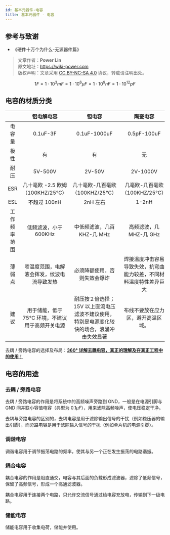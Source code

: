 ```yaml
---
id: 基本元器件-电容
title: 基本元器件 - 电容
---
```


## 参考与致谢

- 《硬件十万个为什么-无源器件篇》

> 文章作者：**Power Lin**  
> 原文地址：<https://wiki-power.com>  
> 版权声明：文章采用 [CC BY-NC-SA 4.0](https://creativecommons.org/licenses/by/4.0/deed.zh) 协议，转载请注明出处。

$$1F=1\cdot10^3mF=1\cdot10^6\mu F=1\cdot10^9nF=1\cdot10^{12}pF$$

## 电容的材质分类

|              |                    铝电解电容                    |                                           钽电容                                           |                              陶瓷电容                              |
| :----------: | :----------------------------------------------: | :----------------------------------------------------------------------------------------: | :----------------------------------------------------------------: |
|    电容量    |                     0.1uF-3F                     |                                        0.1uF-1000uF                                        |                            0.5pF-100uF                             |
|     极性     |                        有                        |                                             有                                             |                                 无                                 |
|     耐压     |                     5V-500V                      |                                           2V-50V                                           |                              2V-1000V                              |
|     ESR      |        几十毫欧 -2.5 欧姆 （100KHZ/25°C）        |                              几十毫欧-几百毫欧（100KHZ/25°C）                              |                   几毫欧-几百毫欧（100KHZ/25°C）                   |
|     ESL      |                   不超过 100nH                   |                                          2nH 左右                                          |                               1-2nH                                |
| 工作频率范围 |              低频滤波，小于 600KHz               |                                中低频滤波，几百 KHZ-几 MHz                                 |                      高频滤波，几 MHZ-几 GHz                       |
|    薄弱点    |    窄温度范围，电解液会挥发，纹波电流导致发热    |                                必须降额使用，否则失效会爆炸                                | 焊接温度冲击容易导致失效，抗弯曲能力较差，不同材料温度特性差异巨大 |
|     建议     | 用于储能，低于 75°C 环境，不建议用于高频开关电源 | 耐压按２倍选择；15V 以上直流电压滤波不建议使用，特别是电源变化较快的场合，浪涌冲击失效显著 |                 布线不要放在应力区，避开高温区域。                 |

去耦 / 旁路电容的选择及布局：[**360° 详解去耦电容，真正的理解及在真正工程中的使用！**](https://blog.csdn.net/ima_xu/article/details/85008406)

## 电容的用途

### 去耦 / 旁路电容

去耦 / 旁路电容的作用是将系统中的高频噪声旁路到 GND，一般是在电源引脚与 GND 间并联小容值电容（典型为 $0.1\mu F$），用来滤除高频噪声，使电压稳定干净。

去耦与旁路电容的区别的，去耦电容是用于滤除输出信号的干扰（例如稳压器的输出引脚），而旁路电容是用于滤除输入信号的干扰（例如单片机的电源引脚）。


### 调谐电容

调谐电容用于调节振荡电路的频率，使其与另一个正在发生振荡的电路谐振。

### 耦合电容

耦合电容的作用是阻直通交，电容与其后面的负载形成滤波器，滤除了低频信号，保留了高频信号，形成一个高通滤波器。

耦合电容用于连接两个电路，只允许交流信号通过给电容充放电，传输到下一级电路。

### 储能电容

储能电容用于收集电荷，储能并使用。


